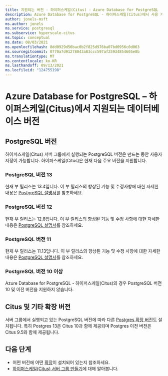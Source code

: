 ```yaml
---
title: 지원되는 버전 - 하이퍼스케일(Citus) - Azure Database for PostgreSQL
description: Azure Database for PostgreSQL - 하이퍼스케일(Citus)에서 사용 가능한 PostgreSQL 버전
author: jonels-msft
ms.author: jonels
ms.service: postgresql
ms.subservice: hyperscale-citus
ms.topic: conceptual
ms.date: 08/03/2021
ms.openlocfilehash: 8dd0929d56bac0b2f825d976ba07bd0956c0d063
ms.sourcegitcommit: 0770a7d91278043a83ccc597af25934854605e8b
ms.translationtype: MT
ms.contentlocale: ko-KR
ms.lasthandoff: 09/13/2021
ms.locfileid: "124755198"
---
```

# <a name="supported-database-versions-in-azure-database-for-postgresql--hyperscale-citus"></a>Azure Database for PostgreSQL – 하이퍼스케일(Citus)에서 지원되는 데이터베이스 버전

## <a name="postgresql-versions"></a>PostgreSQL 버전

하이퍼스케일(Citus) 서버 그룹에서 실행되는 PostgreSQL 버전은 만드는 동안 사용자 지정이 가능합니다. 하이퍼스케일(Citus)은 현재 다음 주요 버전을 지원합니다.

### <a name="postgresql-version-13"></a>PostgreSQL 버전 13

현재 부 릴리스는 13.4입니다. 이 부 릴리스의 향상된 기능 및 수정사항에 대한 자세한 내용은 [PostgreSQL 설명서](https://www.postgresql.org/docs/13/release-13-4.html)를 참조하세요.

### <a name="postgresql-version-12"></a>PostgreSQL 버전 12

현재 부 릴리스는 12.8입니다. 이 부 릴리스의 향상된 기능 및 수정 사항에 대한 자세한 내용은 [PostgreSQL 설명서](https://www.postgresql.org/docs/12/release-12-8.html)를 참조하세요.

### <a name="postgresql-version-11"></a>PostgreSQL 버전 11

현재 부 릴리스는 11.13입니다. 이 부 릴리스의 향상된 기능 및 수정 사항에 대한 자세한 내용은 [PostgreSQL 설명서](https://www.postgresql.org/docs/11/release-11-13.html)를 참조하세요.

### <a name="postgresql-version-10-and-older"></a>PostgreSQL 버전 10 이상

Azure Database for PostgreSQL - 하이퍼스케일(Citus)의 경우 PostgreSQL 버전 10 및 이전 버전을 지원하지 않습니다.

## <a name="citus-and-other-extension-versions"></a>Citus 및 기타 확장 버전

서버 그룹에서 실행되고 있는 PostgreSQL 버전에 따라 다른 [Postgres 확장 버전](concepts-hyperscale-extensions.md)도 설치됩니다.  특히 Postgres 13은 Citus 10과 함께 제공되며 Postgres 이전 버전은 Citus 9.5와 함께 제공됩니다.

## <a name="next-steps"></a>다음 단계

* 어떤 버전에 어떤 [확장](concepts-hyperscale-extensions.md)이 설치되어 있는지 참조하세요.
* [하이퍼스케일(Citus) 서버 그룹 만들기](quickstart-create-hyperscale-portal.md)에 대해 알아봅니다.
